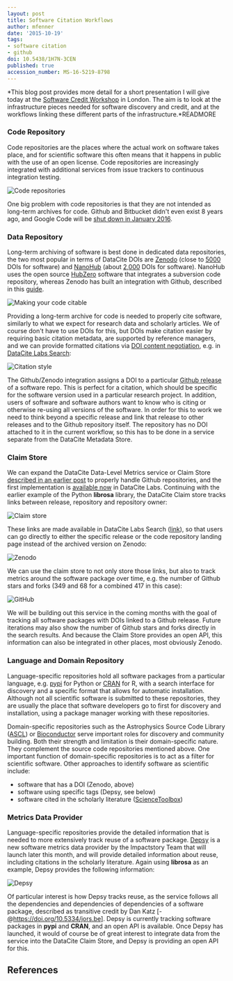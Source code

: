 ```yaml
---
layout: post
title: Software Citation Workflows
author: mfenner
date: '2015-10-19'
tags:
- software citation
- github
doi: 10.5438/1H7N-3CEN
published: true
accession_number: MS-16-5219-8798
---
```

*This blog post provides more detail for a short presentation I will give today at the [Software Credit Workshop](http://www.software.ac.uk/software-credit) in London. The aim is to look at the infrastructure pieces needed for software discovery and credit, and at the workflows linking these different parts of the infrastructure.*READMORE

### Code Repository

Code repositories are the places where the actual work on software takes place, and for scientific software this often means that it happens in public with the use of an open license. Code repositories are increasingly integrated with additional services from issue trackers to continuous integration testing.

![Code repositories](/images/2015/10/code_repositories.png)

One big problem with code repositories is that they are not intended as long-term archives for code. Github and Bitbucket didn't even exist 8 years ago, and Google Code will be [shut down in January 2016](http://google-opensource.blogspot.de/2015/03/farewell-to-google-code.html).

### Data Repository

Long-term archiving of software is best done in dedicated data repositories, the two most popular in terms of DataCite DOIs are [Zenodo](https://zenodo.org/) (close to [5000](https://search.datacite.org/?query=%2A&resourceType_facet=Software&datacentre_facet=CERN.ZENODO+-+ZENODO+-+Research.+Shared.) DOIs for software) and [NanoHub](https://nanohub.org/) (about [2,000](https://search.datacite.org/?query=%2A&resourceType_facet=Software&datacentre_facet=PURDUE.EZID+-+Purdue+University) DOIs for software). NanoHub uses the open source [HubZero](https://hubzero.org/) software that integrates a subversion code repository, whereas Zenodo has built an integration with Github, described in this [guide](https://guides.github.com/activities/citable-code/).

![Making your code citable](/images/2015/10/Bildschirmfoto-2015-10-18-um-14-01-39.png)

Providing a long-term archive for code is needed to properly cite software, similarly to what we expect for research data and scholarly articles. We of course don't have to use DOIs for this, but DOIs make citation easier by requiring basic citation metadata, are supported by reference managers, and we can provide formatted citations via [DOI content negotiation](http://www.crosscite.org/cn/), e.g. in [DataCite Labs Search](https://search.datacite.org/?query=10.5281/ZENODO.32193):

![Citation style](/images/2015/10/Bildschirmfoto-2015-10-18-um-13-59-34.png)

The Github/Zenodo integration assigns a DOI to a particular [Github release](https://github.com/blog/1547-release-your-software) of a software repo. This is perfect for a citation, which should be specific for the software version used in a particular research project. In addition, users of software and software authors want to know who is citing or otherwise re-using all versions of the software. In order for this to work we need to think beyond a specific release and link that release to other releases and to the Github repository itself. The repository has no DOI attached to it in the current workflow, so this has to be done in a service separate from the DataCite Metadata Store.

### Claim Store

We can expand the DataCite Data-Level Metrics service or Claim Store [described in an earlier post](/announcing-data-level-metrics-in-datacite-labs/) to properly handle Github repositories, and the first implementation is [available now](https://eventdata.test.datacite.org) in DataCite Labs. Continuing with the earlier example of the Python **librosa** library, the DataCite Claim store tracks links between release, repository and repository owner:

![Claim store](/images/2015/10/Bildschirmfoto-2015-10-18-um-17-07-48.png)

These links are made available in DataCite Labs Search ([link](https://search.datacite.org/?query=librosa+python)), so that users can go directly to either the specific release or the code repository landing page instead of the archived version on Zenodo:

![Zenodo](/images/2015/10/Bildschirmfoto-2015-10-18-um-17-40-51.png)

We can use the claim store to not only store those links, but also to track metrics around the software package over time, e.g. the number of Github stars and forks (349 and 68 for a combined 417 in this case):

![GitHub](/images/2015/10/Bildschirmfoto-2015-10-18-um-17-11-46.png)

We will be building out this service in the coming months with the goal of tracking all software packages with DOIs linked to a Github release. Future iterations may also show the number of Github stars and forks directly in the search results. And because the Claim Store provides an open API, this information can also be integrated in other places, most obviously Zenodo.

### Language and Domain Repository

Language-specific repositories hold all software packages from a particular language, e.g. [pypi](https://pypi.python.org/pypi) for Python or [CRAN](https://cran.r-project.org/) for R, with a search interface for discovery and a specific format that allows for automatic installation. Although not all scientific software is submitted to these repositories, they are usually the place that software developers go to first for discovery and installation, using a package manager working with these repositories.

Domain-specific repositories such as the Astrophysics Source Code Library ([ASCL](http://ascl.net/)) or [Bioconductor](https://www.bioconductor.org/) serve important roles for discovery and community building. Both their strength and limitation is their domain-specific nature. They complement the source code repositories mentioned above. One important function of domain-specific repositories is to act as a filter for scientific software. Other approaches to identify software as scientific include:

* software that has a DOI (Zenodo, above)
* software using specific tags (Depsy, see below)
* software cited in the scholarly literature ([ScienceToolbox](http://sciencetoolbox.org/))

### Metrics Data Provider

Language-specific repositories provide the detailed information that is needed to more extensively track reuse of a software package. [Depsy](http://depsy.org/) is a new software metrics data provider by the Impactstory Team that will launch later this month, and will provide detailed information about reuse, including citations in the scholarly literature. Again using **librosa** as an example, Depsy provides the following information:

![Depsy](/images/2015/10/Bildschirmfoto-2015-10-18-um-12-14-48.png)

Of particular interest is how Depsy tracks reuse, as the service follows all the dependencies and dependencies of dependencies of a software package, described as transitive credit by Dan Katz [-@https://doi.org/10.5334/jors.be]. Depsy is currently tracking software packages in **pypi** and **CRAN**, and an open API is available. Once Depsy has launched, it would of course be of great interest to integrate data from the service into the DataCite Claim Store, and Depsy is providing an open API for this.

## References
